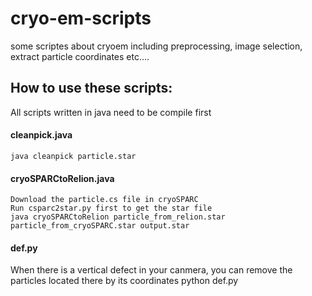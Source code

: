 # cryo-em-scripts
some scriptes about cryoem including preprocessing, image selection, extract particle coordinates etc....

## How to use these scripts:

All scripts written in java need to be compile first

#### cleanpick.java
    java cleanpick particle.star

#### cryoSPARCtoRelion.java
    Download the particle.cs file in cryoSPARC
    Run csparc2star.py first to get the star file
    java cryoSPARCtoRelion particle_from_relion.star particle_from_cryoSPARC.star output.star

#### def.py
When there is a vertical defect in your canmera, you can remove the particles located there by its coordinates
    python def.py 

